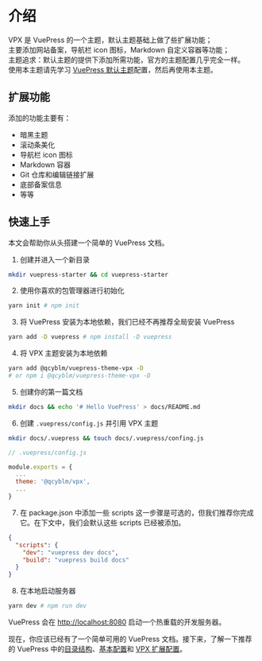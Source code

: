 # 介绍
VPX 是 VuePress 的一个主题，默认主题基础上做了些扩展功能；  
主要添加网站备案，导航栏 icon 图标，Markdown 自定义容器等功能；  
主题追求：默认主题的提供下添加所需功能，官方的主题配置几乎完全一样。  
使用本主题请先学习 [VuePress 默认主题](https://www.vuepress.cn/theme/default-theme-config.html)配置，然后再使用本主题。

## 扩展功能
添加的功能主要有：
- 暗黑主题
- 滚动条美化
- 导航栏 icon 图标
- Markdown 容器
- Git 仓库和编辑链接扩展
- 底部备案信息
- 等等

## 快速上手
本文会帮助你从头搭建一个简单的 VuePress 文档。
1. 创建并进入一个新目录
``` sh
mkdir vuepress-starter && cd vuepress-starter
```
2. 使用你喜欢的包管理器进行初始化
``` sh
yarn init # npm init
```
3. 将 VuePress 安装为本地依赖，我们已经不再推荐全局安装 VuePress
``` sh
yarn add -D vuepress # npm install -D vuepress
```
4. 将 VPX 主题安装为本地依赖
``` sh
yarn add @qcyblm/vuepress-theme-vpx -D
# or npm i @qcyblm/vuepress-theme-vpx -D
```
5. 创建你的第一篇文档
``` sh
mkdir docs && echo '# Hello VuePress' > docs/README.md
```
6. 创建 `.vuepress/config.js` 并引用 VPX 主题
``` sh
mkdir docs/.vuepress && touch docs/.vuepress/confing.js
```
``` js
// .vuepress/config.js

module.exports = {
  ...
  theme: '@qcyblm/vpx',
  ...
}
```
7. 在 package.json 中添加一些 scripts
这一步骤是可选的，但我们推荐你完成它。在下文中，我们会默认这些 scripts 已经被添加。
``` json
{
  "scripts": {
    "dev": "vuepress dev docs",
    "build": "vuepress build docs"
  }
}
```
8. 在本地启动服务器
``` sh
yarn dev # npm run dev
```
VuePress 会在 [http://localhost:8080](http://localhost:8080) 启动一个热重载的开发服务器。

现在，你应该已经有了一个简单可用的 VuePress 文档。接下来，了解一下推荐的 VuePress 中的[目录结构](https://v1.vuepress.vuejs.org/zh/guide/directory-structure.html)、[基本配置](https://v1.vuepress.vuejs.org/zh/config/)和 [VPX 扩展配置](../config/)。